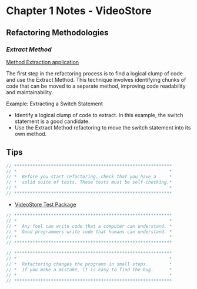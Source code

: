 # Chapter 1 Notes - VideoStore

## **Refactoring Methodologies**

### ***Extract Method***

[Method Extraction application](../iteration_1/Customer.java)

The first step in the refactoring process is to find a logical clump of code and use the Extract Method.
This technique involves identifying chunks of code that can be moved to a separate method, improving code readability
and maintainability.

Example: Extracting a Switch Statement

- Identify a logical clump of code to extract. In this example, the switch statement is a good candidate.
- Use the Extract Method refactoring to move the switch statement into its own method.

## Tips

```java
// ************************************************************
// *                                                          *
// *  Before you start refactoring, check that you have a     *
// *  solid suite of tests. These tests must be self-checking.*
// *                                                          *
// ************************************************************
```

- [VideoStore Test Package](../../../../test/chapter_1/VideoStore)

```java
// ************************************************************
// *                                                          *
// *  Any fool can write code that a computer can understand. *
// *  Good programmers write code that humans can understand. *
// *                                                          *
// ************************************************************
```

```java
// ************************************************************
// *                                                          *
// *  Refactoring changes the programs in small steps.        *
// *  If you make a mistake, it is easy to find the bug.      *
// *                                                          *
// ************************************************************
```
